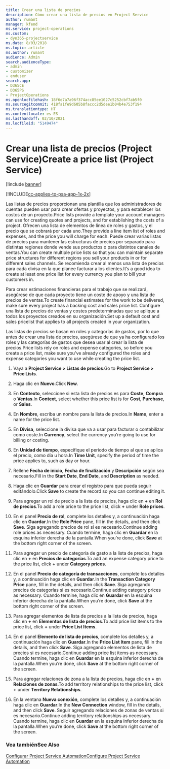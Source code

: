 ```yaml
---
title: Crear una lista de precios
description: Cómo crear una lista de precios en Project Service
author: rumant
manager: kfend
ms.service: project-operations
ms.custom:
- dyn365-projectservice
ms.date: 8/03/2018
ms.topic: article
ms.author: rumant
audience: Admin
search.audienceType:
- admin
- customizer
- enduser
search.app:
- D365CE
- D365PS
- ProjectOperations
ms.openlocfilehash: 18f6e7a7a96f374acc85ee1027c5252cbf7ab5f0
ms.sourcegitcommit: 418fa1fe9d605b8faccc2d5dee1b04b4e753f194
ms.translationtype: HT
ms.contentlocale: es-ES
ms.lasthandoff: 02/10/2021
ms.locfileid: "5149474"
---
```

# <a name="create-a-price-list-project-service"></a><span data-ttu-id="dfe10-103">Crear una lista de precios (Project Service)</span><span class="sxs-lookup"><span data-stu-id="dfe10-103">Create a price list (Project Service)</span></span>

[!include [banner](../includes/psa-now-project-operations.md)]

[!INCLUDE[cc-applies-to-psa-app-1x-2x](../includes/cc-applies-to-psa-app-1x-2x.md)]

<span data-ttu-id="dfe10-104">Las listas de precios proporcionan una plantilla que los administradores de cuentas pueden usar para crear ofertas y proyectos, y para establecer los costos de un proyecto.</span><span class="sxs-lookup"><span data-stu-id="dfe10-104">Price lists provide a template your account managers can use for creating quotes and projects, and for establishing the costs of a project.</span></span> <span data-ttu-id="dfe10-105">Ofrecen una lista de elementos de línea de roles y gastos, y el precio que se cobrará por cada uno.</span><span class="sxs-lookup"><span data-stu-id="dfe10-105">They provide a line item list of roles and expenses, and the price you will charge for each.</span></span> <span data-ttu-id="dfe10-106">Puede crear varias listas de precios para mantener las estructuras de precios por separado para distintas regiones donde vende sus productos o para distintos canales de ventas.</span><span class="sxs-lookup"><span data-stu-id="dfe10-106">You can create multiple price lists so that you can maintain separate price structures for different regions you sell your products in or for different sales channels.</span></span> <span data-ttu-id="dfe10-107">Se recomienda crear al menos una lista de precios para cada divisa en la que planee facturar a los clientes.</span><span class="sxs-lookup"><span data-stu-id="dfe10-107">It’s a good idea to create at least one price list for every currency you plan to bill your customers in.</span></span>  
  
<span data-ttu-id="dfe10-108">Para crear estimaciones financieras para el trabajo que se realizará, asegúrese de que cada proyecto tiene un coste de apoyo y una lista de precios de ventas.</span><span class="sxs-lookup"><span data-stu-id="dfe10-108">To create financial estimates for the work to be delivered, make sure every project has a backing cost and sales price list.</span></span> <span data-ttu-id="dfe10-109">Configure una lista de precios de ventas y costes predeterminadas que se aplique a todos los proyectos creados en su organización.</span><span class="sxs-lookup"><span data-stu-id="dfe10-109">Set up a default cost and sales pricelist that applies to all projects created in your organization.</span></span>  
  
<span data-ttu-id="dfe10-110">Las listas de precios se basan en roles y categorías de gastos, por lo que antes de crear una lista de precios, asegúrese de que ya ha configurado los roles y las categorías de gastos que desea usar al crear la lista de precios.</span><span class="sxs-lookup"><span data-stu-id="dfe10-110">Price lists rely on roles and expense categories, so before you create a price list, make sure you’ve already configured the roles and expense categories you want to use while creating the price list.</span></span>  
  
1.  <span data-ttu-id="dfe10-111">Vaya a **Project Service > Listas de precios**.</span><span class="sxs-lookup"><span data-stu-id="dfe10-111">Go to **Project Service > Price Lists**.</span></span>  
  
2.  <span data-ttu-id="dfe10-112">Haga clic en **Nuevo**.</span><span class="sxs-lookup"><span data-stu-id="dfe10-112">Click **New**.</span></span>  
  
3.  <span data-ttu-id="dfe10-113">En **Contexto**, seleccione si esta lista de precios es para **Coste**, **Compra** o **Ventas**.</span><span class="sxs-lookup"><span data-stu-id="dfe10-113">In **Context**, select whether this price list is for **Cost**, **Purchase**, or **Sales**.</span></span>  
  
4.  <span data-ttu-id="dfe10-114">En **Nombre**, escriba un nombre para la lista de precios.</span><span class="sxs-lookup"><span data-stu-id="dfe10-114">In **Name**, enter a name for the price list.</span></span>  
  
5.  <span data-ttu-id="dfe10-115">En **Divisa**, seleccione la divisa que va a usar para facturar o contabilizar como coste.</span><span class="sxs-lookup"><span data-stu-id="dfe10-115">In **Currency**, select the currency you’re going to use for billing or costing.</span></span>  
  
6.  <span data-ttu-id="dfe10-116">En **Unidad de tiempo**, especifique el período de tiempo al que se aplica el precio, como día u hora.</span><span class="sxs-lookup"><span data-stu-id="dfe10-116">In **Time Unit**, specify the period of time the price applies to, such as day or hour.</span></span>  
  
7.  <span data-ttu-id="dfe10-117">Rellene **Fecha de inicio**, **Fecha de finalización** y **Descripción** según sea necesario.</span><span class="sxs-lookup"><span data-stu-id="dfe10-117">Fill in the **Start Date**, **End Date**, and **Description** as needed.</span></span>  
  
8.  <span data-ttu-id="dfe10-118">Haga clic en **Guardar** para crear el registro para que pueda seguir editándolo.</span><span class="sxs-lookup"><span data-stu-id="dfe10-118">Click **Save** to create the record so you can continue editing it.</span></span>  
  
9. <span data-ttu-id="dfe10-119">Para agregar un rol de precio a la lista de precios, haga clic en **+** en **Rol de precios**.</span><span class="sxs-lookup"><span data-stu-id="dfe10-119">To add a role price to the price list, click **+** under **Role prices**.</span></span>  
  
10. <span data-ttu-id="dfe10-120">En el panel **Precio de rol**, complete los detalles y, a continuación haga clic en **Guardar**.</span><span class="sxs-lookup"><span data-stu-id="dfe10-120">In the **Role Price** pane, fill in the details, and then click **Save**.</span></span> <span data-ttu-id="dfe10-121">Siga agregando precios de rol si es necesario.</span><span class="sxs-lookup"><span data-stu-id="dfe10-121">Continue adding role prices as necessary.</span></span> <span data-ttu-id="dfe10-122">Cuando termine, haga clic en **Guardar** en la esquina inferior derecha de la pantalla.</span><span class="sxs-lookup"><span data-stu-id="dfe10-122">When you’re done, click **Save** at the bottom right corner of the screen.</span></span>  
  
11. <span data-ttu-id="dfe10-123">Para agregar un precio de categoría de gasto a la lista de precios, haga clic en **+** en **Precios de categorías**.</span><span class="sxs-lookup"><span data-stu-id="dfe10-123">To add an expense category price to the price list, click **+** under **Category prices**.</span></span>  
  
12. <span data-ttu-id="dfe10-124">En el panel **Precio de categoría de transacciones**, complete los detalles y, a continuación haga clic en **Guardar**.</span><span class="sxs-lookup"><span data-stu-id="dfe10-124">In the **Transaction Category Price** pane, fill in the details, and then click **Save**.</span></span> <span data-ttu-id="dfe10-125">Siga agregando precios de categorías si es necesario.</span><span class="sxs-lookup"><span data-stu-id="dfe10-125">Continue adding category prices as necessary.</span></span> <span data-ttu-id="dfe10-126">Cuando termine, haga clic en **Guardar** en la esquina inferior derecha de la pantalla.</span><span class="sxs-lookup"><span data-stu-id="dfe10-126">When you’re done, click **Save** at the bottom right corner of the screen.</span></span>  
  
13. <span data-ttu-id="dfe10-127">Para agregar elementos de lista de precios a la lista de precios, haga clic en **+** en **Elementos de lista de precios**.</span><span class="sxs-lookup"><span data-stu-id="dfe10-127">To add price list items to the price list, click **+** under **Price List Items**.</span></span>  
  
14. <span data-ttu-id="dfe10-128">En el panel **Elemento de lista de precios**, complete los detalles y, a continuación haga clic en **Guardar**.</span><span class="sxs-lookup"><span data-stu-id="dfe10-128">In the **Price List Item** pane, fill in the details, and then click **Save**.</span></span> <span data-ttu-id="dfe10-129">Siga agregando elementos de lista de precios si es necesario.</span><span class="sxs-lookup"><span data-stu-id="dfe10-129">Continue adding price list items as necessary.</span></span> <span data-ttu-id="dfe10-130">Cuando termine, haga clic en **Guardar** en la esquina inferior derecha de la pantalla.</span><span class="sxs-lookup"><span data-stu-id="dfe10-130">When you’re done, click **Save** at the bottom right corner of the screen.</span></span>  
  
15. <span data-ttu-id="dfe10-131">Para agregar relaciones de zona a la lista de precios, haga clic en **+** en **Relaciones de zonas**.</span><span class="sxs-lookup"><span data-stu-id="dfe10-131">To add territory relationships to the price list, click **+** under **Territory Relationships**.</span></span>  
  
16. <span data-ttu-id="dfe10-132">En la ventana **Nueva conexión**, complete los detalles y, a continuación haga clic en **Guardar**.</span><span class="sxs-lookup"><span data-stu-id="dfe10-132">In the **New Connection** window, fill in the details, and then click **Save**.</span></span> <span data-ttu-id="dfe10-133">Seguir agregando relaciones de zonas de ventas si es necesario.</span><span class="sxs-lookup"><span data-stu-id="dfe10-133">Continue adding territory relationships as necessary.</span></span> <span data-ttu-id="dfe10-134">Cuando termine, haga clic en **Guardar** en la esquina inferior derecha de la pantalla.</span><span class="sxs-lookup"><span data-stu-id="dfe10-134">When you’re done, click **Save** at the bottom right corner of the screen.</span></span>  
  
### <a name="see-also"></a><span data-ttu-id="dfe10-135">Vea también</span><span class="sxs-lookup"><span data-stu-id="dfe10-135">See Also</span></span>  
 [<span data-ttu-id="dfe10-136">Configurar Project Service Automation</span><span class="sxs-lookup"><span data-stu-id="dfe10-136">Configure Project Service Automation</span></span>](../psa/configure.md)
